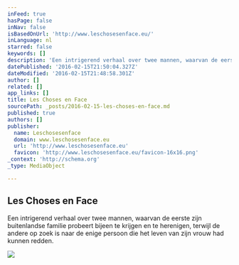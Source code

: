 ```yaml
---
inFeed: true
hasPage: false
inNav: false
isBasedOnUrl: 'http://www.leschosesenface.eu/'
inLanguage: nl
starred: false
keywords: []
description: 'Een intrigerend verhaal over twee mannen, waarvan de eerste zijn buitenlandse familie probeert bijeen te krijgen en te herenigen, terwijl de andere op zoek is naar de enige persoon die het leven van zijn vrouw had kunnen redden.'
datePublished: '2016-02-15T21:50:04.327Z'
dateModified: '2016-02-15T21:48:58.301Z'
author: []
related: []
app_links: []
title: Les Choses en Face
sourcePath: _posts/2016-02-15-les-choses-en-face.md
published: true
authors: []
publisher:
  name: Leschosesenface
  domain: www.leschosesenface.eu
  url: 'http://www.leschosesenface.eu'
  favicon: 'http://www.leschosesenface.eu/favicon-16x16.png'
_context: 'http://schema.org'
_type: MediaObject

---
```

<article style=""><h1>Les Choses en Face</h1><p>Een intrigerend verhaal over twee mannen, waarvan de eerste zijn buitenlandse familie probeert bijeen te krijgen en te herenigen, terwijl de andere op zoek is naar de enige persoon die het leven van zijn vrouw had kunnen redden.</p><img src="https://s3-us-west-2.amazonaws.com/the-grid-img/p/00fcdd31cb4a2a155b1a21d9e37f57f6119cb002.jpg" /></article>